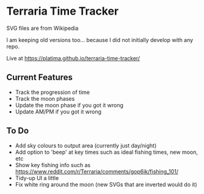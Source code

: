# Terraria Time Tracker

SVG files are from Wikipedia

I am keeping old versions too... because I did not initially develop with any repo.

Live at https://platima.github.io/terraria-time-tracker/

## Current Features
* Track the progression of time
* Track the moon phases
* Update the moon phase if you got it wrong
* Update AM/PM if you got it wrong

## To Do
* Add sky colours to output area (currently just day/night)
* Add option to 'beep' at key times such as ideal fishing times, new moon, etc
* Show key fishing info such as https://www.reddit.com/r/Terraria/comments/gop6ik/fishing_101/ 
* Tidy-up UI a little
* Fix white ring around the moon (new SVGs that are inverted would do it)
